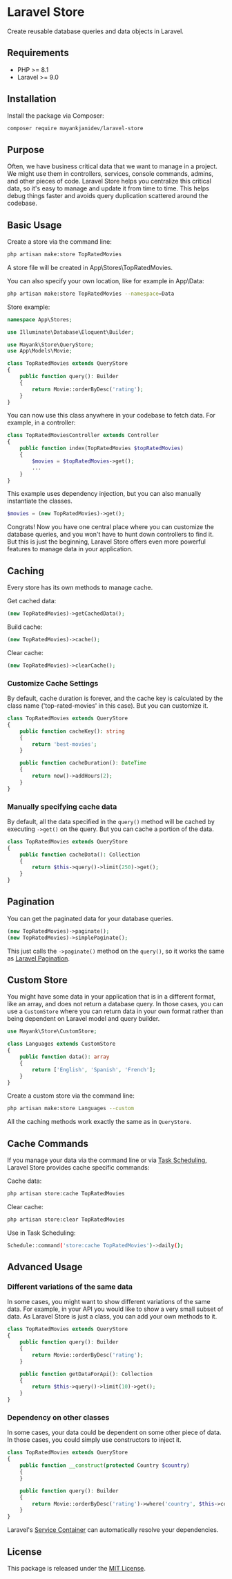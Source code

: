 # Laravel Store

Create reusable database queries and data objects in Laravel.

## Requirements

-   PHP >= 8.1
-   Laravel >= 9.0

## Installation

Install the package via Composer:

```sh
composer require mayankjanidev/laravel-store
```

## Purpose

Often, we have business critical data that we want to manage in a project. We might use them in controllers, services, console commands, admins, and other pieces of code. Laravel Store helps you centralize this critical data, so it's easy to manage and update it from time to time. This helps debug things faster and avoids query duplication scattered around the codebase.

## Basic Usage

Create a store via the command line:
```sh
php artisan make:store TopRatedMovies
```

A store file will be created in App\Stores\TopRatedMovies.

You can also specify your own location, like for example in App\Data:
```sh
php artisan make:store TopRatedMovies --namespace=Data
```

Store example:
```php
namespace App\Stores;

use Illuminate\Database\Eloquent\Builder;

use Mayank\Store\QueryStore;
use App\Models\Movie;

class TopRatedMovies extends QueryStore
{
    public function query(): Builder
    {
        return Movie::orderByDesc('rating');
    }
}
```

You can now use this class anywhere in your codebase to fetch data. For example, in a controller:

```php
class TopRatedMoviesController extends Controller
{
    public function index(TopRatedMovies $topRatedMovies)
    {
        $movies = $topRatedMovies->get();
        ...
    }
}
```

This example uses dependency injection, but you can also manually instantiate the classes.

```php
$movies = (new TopRatedMovies)->get();
```

Congrats! Now you have one central place where you can customize the database queries, and you won't have to hunt down controllers to find it. But this is just the beginning, Laravel Store offers even more powerful features to manage data in your application.

## Caching

Every store has its own methods to manage cache.

Get cached data:
```php
(new TopRatedMovies)->getCachedData();
```

Build cache:
```php
(new TopRatedMovies)->cache();
```

Clear cache:
```php
(new TopRatedMovies)->clearCache();
```

### Customize Cache Settings
By default, cache duration is forever, and the cache key is calculated by the class name ('top-rated-movies' in this case). But you can customize it.

```php
class TopRatedMovies extends QueryStore
{
    public function cacheKey(): string
    {
        return 'best-movies';
    }

    public function cacheDuration(): DateTime
    {
        return now()->addHours(2);
    }
}
```

### Manually specifying cache data
By default, all the data specified in the `query()` method will be cached by executing `->get()` on the query. But you can cache a portion of the data.

```php
class TopRatedMovies extends QueryStore
{
    public function cacheData(): Collection
    {
        return $this->query()->limit(250)->get();
    }
}
```

## Pagination
You can get the paginated data for your database queries.

```php
(new TopRatedMovies)->paginate();
(new TopRatedMovies)->simplePaginate();
```

This just calls the `->paginate()` method on the `query()`, so it works the same as [Laravel Pagination](https://laravel.com/docs/pagination).

## Custom Store
You might have some data in your application that is in a different format, like an array, and does not return a database query. In those cases, you can use a `CustomStore` where you can return data in your own format rather than being dependent on Laravel model and query builder.

```php
use Mayank\Store\CustomStore;

class Languages extends CustomStore
{
    public function data(): array
    {
        return ['English', 'Spanish', 'French'];
    }
}
```

Create a custom store via the command line:
```sh
php artisan make:store Languages --custom
```

All the caching methods work exactly the same as in `QueryStore`.

## Cache Commands
If you manage your data via the command line or via [Task Scheduling](https://laravel.com/docs/scheduling), Laravel Store provides cache specific commands:

Cache data:
```sh
php artisan store:cache TopRatedMovies
```

Clear cache:
```sh
php artisan store:clear TopRatedMovies
```

Use in Task Scheduling:
```sh
Schedule::command('store:cache TopRatedMovies')->daily();
```

## Advanced Usage

### Different variations of the same data
In some cases, you might want to show different variations of the same data. For example, in your API you would like to show a very small subset of data. As Laravel Store is just a class, you can add your own methods to it.

```php
class TopRatedMovies extends QueryStore
{
    public function query(): Builder
    {
        return Movie::orderByDesc('rating');
    }

    public function getDataForApi(): Collection
    {
        return $this->query()->limit(10)->get();
    }
}
```

### Dependency on other classes
In some cases, your data could be dependent on some other piece of data. In those cases, you could simply use constructors to inject it.

```php
class TopRatedMovies extends QueryStore
{
    public function __construct(protected Country $country)
    {
    }

    public function query(): Builder
    {
        return Movie::orderByDesc('rating')->where('country', $this->country->name);
    }
}
```

Laravel's [Service Container](https://laravel.com/docs/container) can automatically resolve your dependencies.

## License

This package is released under the [MIT License](LICENSE).
